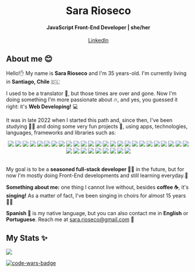 <h1 align="center">Sara Rioseco</h1>
<h4 align="center"> JavaScript Front-End Developer | she/her </h4>
<p align="center"> 
  <a href="https://www.linkedin.com/in/sara-rioseco/?locale=en_US" target="_blank" rel="noreferrer noopener">LinkedIn</a>
</p>
<h2> About me 😊 </h2>
<p>Hello!✋ My name is <strong>Sara Rioseco</strong> and I'm 35 years-old. I'm currently living in <strong>Santiago, Chile </strong>🇨🇱</p>
<p>I used to be a translator 📖, but those times are over and gone. Now I'm doing something I'm more passionate about 🔥, and yes, you guessed it right: it's <strong>Web Developing!</strong> 💻</p>
<p>It was in late 2022 when I started this path and, since then, I've been studying 👩‍🎓 and doing some very fun projects 🚀, using apps, technologies, languages, frameworks and libraries such as:
  
<div display="flex" align="center">
<img src="https://img.shields.io/badge/html5-%23E34F26.svg?style=for-the-badge&logo=html5&logoColor=white" /> <img src="https://img.shields.io/badge/css3-%231572B6.svg?style=for-the-badge&logo=css3&logoColor=white" /> <img src="https://img.shields.io/badge/javascript-%23323330.svg?style=for-the-badge&logo=javascript&logoColor=%23F7DF1E" /> <img src="https://img.shields.io/badge/markdown-%23000000.svg?style=for-the-badge&logo=markdown&logoColor=white" /> <img src="https://img.shields.io/badge/bootstrap-%238511FA.svg?style=for-the-badge&logo=bootstrap&logoColor=white" /> <img src="https://img.shields.io/badge/node.js-6DA55F?style=for-the-badge&logo=node.js&logoColor=white" /> <img src="https://img.shields.io/badge/NPM-%23CB3837.svg?style=for-the-badge&logo=npm&logoColor=white" /> <img src="https://img.shields.io/badge/react-%2320232a.svg?style=for-the-badge&logo=react&logoColor=%2361DAFB" /> <img src="https://img.shields.io/badge/vite-%23646CFF.svg?style=for-the-badge&logo=vite&logoColor=white" /> <img src="https://img.shields.io/badge/WordPress-%23117AC9.svg?style=for-the-badge&logo=WordPress&logoColor=white" /> <img src="https://img.shields.io/badge/firebase-%23039BE5.svg?style=for-the-badge&logo=firebase" /> <img src="https://img.shields.io/badge/github%20pages-121013?style=for-the-badge&logo=github&logoColor=white" /> <img src="https://img.shields.io/badge/Render-%46E3B7.svg?style=for-the-badge&logo=render&logoColor=white" /> <img src="https://img.shields.io/badge/vercel-%23000000.svg?style=for-the-badge&logo=vercel&logoColor=white" /> <img src="https://img.shields.io/badge/-jest-%23C21325?style=for-the-badge&logo=jest&logoColor=white" /> <img src="https://img.shields.io/badge/CodePen-white?style=for-the-badge&logo=codepen&logoColor=black" /> <img src="https://img.shields.io/badge/Codesandbox-040404?style=for-the-badge&logo=codesandbox&logoColor=DBDBDB" /> <img src="https://img.shields.io/badge/Visual%20Studio%20Code-0078d7.svg?style=for-the-badge&logo=visual-studio-code&logoColor=white" /> <img src="https://img.shields.io/badge/Atom-%2366595C.svg?style=for-the-badge&logo=atom&logoColor=white" /> <img src="https://img.shields.io/badge/React_Router-CA4245?style=for-the-badge&logo=react-router&logoColor=white" /> <img src="https://img.shields.io/badge/ESLint-4B3263?style=for-the-badge&logo=eslint&logoColor=white" /> <img src="https://img.shields.io/badge/Trello-%23026AA7.svg?style=for-the-badge&logo=Trello&logoColor=white" /> <img src="https://img.shields.io/badge/Postman-FF6C37?style=for-the-badge&logo=postman&logoColor=white" /> <img src="https://img.shields.io/badge/git-%23F05033.svg?style=for-the-badge&logo=git&logoColor=white" /> <img src="https://img.shields.io/badge/github-%23121011.svg?style=for-the-badge&logo=github&logoColor=white" /> <img src="https://img.shields.io/badge/adobe%20photoshop-%2331A8FF.svg?style=for-the-badge&logo=adobe%20photoshop&logoColor=white" /> <img src="https://img.shields.io/badge/Adobe%20Audition-9999FF.svg?style=for-the-badge&logo=Adobe%20Audition&logoColor=white" /> <img src="https://img.shields.io/badge/Adobe%20Lightroom-31A8FF.svg?style=for-the-badge&logo=Adobe%20Lightroom&logoColor=white" /> <img src="https://img.shields.io/badge/figma-%23F24E1E.svg?style=for-the-badge&logo=figma&logoColor=white" /> <img src="https://img.shields.io/badge/Canva-%2300C4CC.svg?style=for-the-badge&logo=Canva&logoColor=white" /> <img src="https://img.shields.io/badge/Codecademy-FFF0E5?style=for-the-badge&logo=codecademy&logoColor=1F243A" /> <img src="https://img.shields.io/badge/Coursera-%230056D2.svg?style=for-the-badge&logo=Coursera&logoColor=white" /> <img src="https://img.shields.io/badge/Codewars-B1361E?style=for-the-badge&logo=codewars&logoColor=grey" /> <img src="https://img.shields.io/badge/Exercism-009CAB?style=for-the-badge&logo=exercism&logoColor=white" />

</div>
<br>
<p>My goal is to be a <strong>seasoned full-stack developer </strong> 👩‍💻 in the future, but for now I'm mostly doing Front-End developments and still learning everyday.🌱 </p>


<p><strong>Something about me:</strong> one thing I cannot live without, besides <strong>coffee ☕</strong>, it's <strong>singing!</strong> As a matter of fact, I've been singing in choirs for almost 15 years 👩‍🎤 </p> 


<p><strong>Spanish 💬</strong> is my native language, but you can also contact me in <strong>English</strong> or <strong>Portuguese</strong>. Reach me at <a href=mailto:sara.rioseco@gmail.com>sara.rioseco@gmail.com</a> 💌</p>

<h2> My Stats ✨ </h2>
<a href=https://git.io/streak-stats><img src=https://streak-stats.demolab.com?user=sara-rioseco&theme=dark&hide_border=true></a>

<a href=https://www.codewars.com/users/sara-rioseco/><img alt=code-wars-badge src=https://www.codewars.com/users/sara-rioseco/badges/large></a>
<!--
**sara-rioseco/sara-rioseco** is a ✨ _special_ ✨ repository because its `README.md` (this file) appears on your GitHub profile.

Here are some ideas to get you started:

- 🔭 I’m currently working on ...
- 🌱 I’m currently learning ...
- 👯 I’m looking to collaborate on ...
- 🤔 I’m looking for help with ...
- 💬 Ask me about ...
- 📫 How to reach me: ...
- 😄 Pronouns: ...
- ⚡ Fun fact: ...
-->
